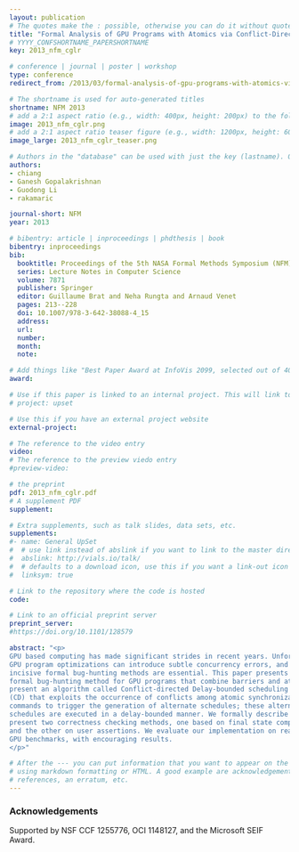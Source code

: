 ```yaml
---
layout: publication
# The quotes make the : possible, otherwise you can do it without quotes
title: "Formal Analysis of GPU Programs with Atomics via Conflict-Directed Delay-Bounding"
# YYYY_CONFSHORTNAME_PAPERSHORTNAME
key: 2013_nfm_cglr

# conference | journal | poster | workshop
type: conference
redirect_from: /2013/03/formal-analysis-of-gpu-programs-with-atomics-via-conflict-directed-delay-bounding

# The shortname is used for auto-generated titles
shortname: NFM 2013
# add a 2:1 aspect ratio (e.g., width: 400px, height: 200px) to the folder /assets/images/papers/
image: 2013_nfm_cglr.png
# add a 2:1 aspect ratio teaser figure (e.g., width: 1200px, height: 600px) to the folder /assets/images/papers/
image_large: 2013_nfm_cglr_teaser.png

# Authors in the "database" can be used with just the key (lastname). Others can be written properly.
authors:
- chiang
- Ganesh Gopalakrishnan
- Guodong Li
- rakamaric

journal-short: NFM
year: 2013

# bibentry: article | inproceedings | phdthesis | book
bibentry: inproceedings
bib:
  booktitle: Proceedings of the 5th NASA Formal Methods Symposium (NFM)
  series: Lecture Notes in Computer Science
  volume: 7871
  publisher: Springer
  editor: Guillaume Brat and Neha Rungta and Arnaud Venet
  pages: 213--228
  doi: 10.1007/978-3-642-38088-4_15
  address:
  url: 
  number: 
  month: 
  note:

# Add things like "Best Paper Award at InfoVis 2099, selected out of 4000 submissions"
award:

# Use if this paper is linked to an internal project. This will link to the project site
# project: upset

# Use this if you have an external project website
external-project:

# The reference to the video entry
video:
# The reference to the preview viedo entry
#preview-video:

# the preprint
pdf: 2013_nfm_cglr.pdf
# A supplement PDF
supplement:

# Extra supplements, such as talk slides, data sets, etc.
supplements:
#- name: General UpSet
#  # use link instead of abslink if you want to link to the master directory
#  abslink: http://vials.io/talk/
#  # defaults to a download icon, use this if you want a link-out icon
#  linksym: true

# Link to the repository where the code is hosted
code:

# Link to an official preprint server
preprint_server:
#https://doi.org/10.1101/128579

abstract: "<p>
GPU based computing has made significant strides in recent years. Unfortunately,
GPU program optimizations can introduce subtle concurrency errors, and so
incisive formal bug-hunting methods are essential. This paper presents a new
formal bug-hunting method for GPU programs that combine barriers and atomics. We
present an algorithm called Conflict-directed Delay-bounded scheduling algorithm
(CD) that exploits the occurrence of conflicts among atomic synchronization
commands to trigger the generation of alternate schedules; these alternate
schedules are executed in a delay-bounded manner. We formally describe CD, and
present two correctness checking methods, one based on final state comparison,
and the other on user assertions. We evaluate our implementation on realistic
GPU benchmarks, with encouraging results.
</p>"

# After the --- you can put information that you want to appear on the website
# using markdown formatting or HTML. A good example are acknowledgements, extra
# references, an erratum, etc.
---
```

### Acknowledgements

Supported by NSF CCF 1255776, OCI 1148127, and the Microsoft SEIF Award.

